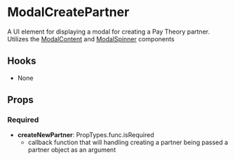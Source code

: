 # ModalCreatePartner

A UI element for displaying a modal for creating a Pay Theory partner. Utilizes the [ModalContent](https://github.com/pay-theory/pay-theory-ui/tree/master/src/common/ModalContent) and [ModalSpinner](https://github.com/pay-theory/pay-theory-ui/tree/master/src/common/ModalSpinner) components

## Hooks

-   None

## Props

### Required

-   **createNewPartner**: PropTypes.func.isRequired
    -   callback function that will handling creating a partner being passed a partner object as an argument
